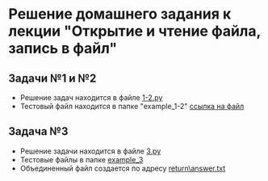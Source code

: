 # Решение домашнего задания к лекции "Открытие и чтение файла, запись в файл"
## Задачи №1 и №2
- Решение задач находится в файле [1-2.py](1-2.py)
- Тестовый файл находится в папке "example_1-2" [ссылка на файл](example_1-2/test.txt)

## Задача №3
- Решение задачи находится в файле [3.py](3.py)
- Тестовые файлы в папке [example_3](example_3)
- Объединенный файл создается по адресу  [return\answer.txt](return\answer.txt)
